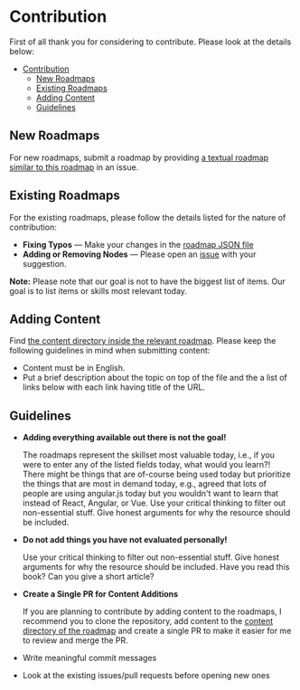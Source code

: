# Contribution

First of all thank you for considering to contribute. Please look at the details below:

- [Contribution](#contribution)
  - [New Roadmaps](#new-roadmaps)
  - [Existing Roadmaps](#existing-roadmaps)
  - [Adding Content](#adding-content)
  - [Guidelines](#guidelines)

## New Roadmaps

For new roadmaps, submit a roadmap by providing [a textual roadmap similar to this roadmap]() in an issue.

## Existing Roadmaps

For the existing roadmaps, please follow the details listed for the nature of contribution:

- **Fixing Typos** — Make your changes in the [roadmap JSON file]()
- **Adding or Removing Nodes** — Please open an [issue](https://github.com/BuildersChain/Developers-Roadmap/issues) with your suggestion.

**Note:** Please note that our goal is not to have the biggest list of items. Our goal is to list items or skills most relevant today.

## Adding Content

Find [the content directory inside the relevant roadmap](). Please keep the following guidelines in mind when submitting content:

- Content must be in English.
- Put a brief description about the topic on top of the file and the a list of links below with each link having title of the URL.

## Guidelines

- <p><strong>Adding everything available out there is not the goal!</strong><br /> 

  The roadmaps represent the skillset most valuable today, i.e., if you were to enter any of the listed fields today, what would you learn?! There might be things that are of-course being used today but prioritize the things that are most in demand today, e.g., agreed that lots of people are using angular.js today but you wouldn't want to learn that instead of React, Angular, or Vue. Use your critical thinking to filter out non-essential stuff. Give honest arguments for why the resource should be included.</p>
- <p><strong>Do not add things you have not evaluated personally!</strong><br /> 

  Use your critical thinking to filter out non-essential stuff. Give honest arguments for why the resource should be included. Have you read this book? Can you give a short article?</p>
- <p><strong>Create a Single PR for Content Additions</strong><br/>

  If you are planning to contribute by adding content to the roadmaps, I recommend you to clone the repository, add content to the [content directory of the roadmap]() and create a single PR to make it easier for me to review and merge the PR.
- Write meaningful commit messages
- Look at the existing issues/pull requests before opening new ones